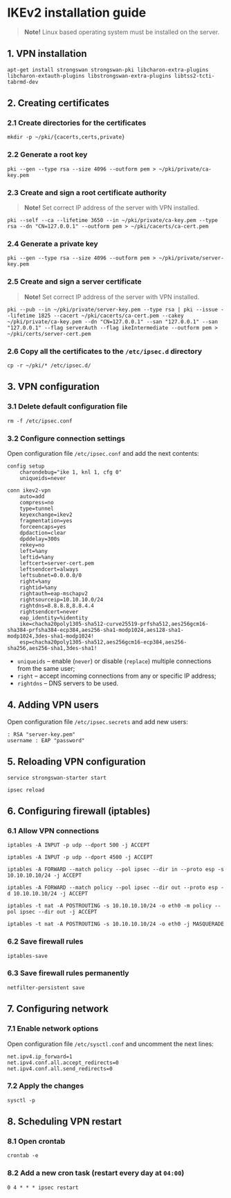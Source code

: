 # IKEv2 installation guide

> **Note!** Linux based operating system must be installed on the server.

## 1. VPN installation
```shell
apt-get install strongswan strongswan-pki libcharon-extra-plugins libcharon-extauth-plugins libstrongswan-extra-plugins libtss2-tcti-tabrmd-dev
```

## 2. Creating certificates

### 2.1 Create directories for the certificates
```shell
mkdir -p ~/pki/{cacerts,certs,private}
```

### 2.2 Generate a root key
```shell
pki --gen --type rsa --size 4096 --outform pem > ~/pki/private/ca-key.pem
```

### 2.3 Create and sign a root certificate authority
> **Note!** Set correct IP address of the server with VPN installed.
```shell
pki --self --ca --lifetime 3650 --in ~/pki/private/ca-key.pem --type rsa --dn "CN=127.0.0.1" --outform pem > ~/pki/cacerts/ca-cert.pem
```

### 2.4 Generate a private key
```shell
pki --gen --type rsa --size 4096 --outform pem > ~/pki/private/server-key.pem
```

### 2.5 Create and sign a server certificate
> **Note!** Set correct IP address of the server with VPN installed.
```shell
pki --pub --in ~/pki/private/server-key.pem --type rsa | pki --issue --lifetime 1825 --cacert ~/pki/cacerts/ca-cert.pem --cakey ~/pki/private/ca-key.pem --dn "CN=127.0.0.1" --san "127.0.0.1" --san "127.0.0.1" --flag serverAuth --flag ikeIntermediate --outform pem > ~/pki/certs/server-cert.pem
```

### 2.6 Copy all the certificates to the `/etc/ipsec.d` directory
```shell
cp -r ~/pki/* /etc/ipsec.d/
```

## 3. VPN configuration

### 3.1 Delete default configuration file
```shell
rm -f /etc/ipsec.conf
```

### 3.2 Configure connection settings
Open configuration file `/etc/ipsec.conf` and add the next contents:
```
config setup
	charondebug="ike 1, knl 1, cfg 0"
	uniqueids=never

conn ikev2-vpn
	auto=add
	compress=no
	type=tunnel
	keyexchange=ikev2
	fragmentation=yes
	forceencaps=yes
	dpdaction=clear
	dpddelay=300s
	rekey=no
	left=%any
	leftid=%any
	leftcert=server-cert.pem
	leftsendcert=always
	leftsubnet=0.0.0.0/0
	right=%any
	rightid=%any
	rightauth=eap-mschapv2
	rightsourceip=10.10.10.0/24
	rightdns=8.8.8.8,8.8.4.4
	rightsendcert=never
	eap_identity=%identity
	ike=chacha20poly1305-sha512-curve25519-prfsha512,aes256gcm16-sha384-prfsha384-ecp384,aes256-sha1-modp1024,aes128-sha1-modp1024,3des-sha1-modp1024!
	esp=chacha20poly1305-sha512,aes256gcm16-ecp384,aes256-sha256,aes256-sha1,3des-sha1!
```
- `uniqueids` &ndash; enable (`never`) or disable (`replace`) multiple connections from the same user;
- `right` &ndash; accept incoming connections from any or specific IP address;
- `rightdns` &ndash; DNS servers to be used.

## 4. Adding VPN users
Open configuration file `/etc/ipsec.secrets` and add new users:

```shell
: RSA "server-key.pem"
username : EAP "password"
```

## 5. Reloading VPN configuration
```shell
service strongswan-starter start
```
```shell
ipsec reload
```

## 6. Configuring firewall (iptables)

### 6.1 Allow VPN connections
```shell
iptables -A INPUT -p udp --dport 500 -j ACCEPT
```
```shell
iptables -A INPUT -p udp --dport 4500 -j ACCEPT
```
```shell
iptables -A FORWARD --match policy --pol ipsec --dir in --proto esp -s 10.10.10.10/24 -j ACCEPT
```
```shell
iptables -A FORWARD --match policy --pol ipsec --dir out --proto esp -d 10.10.10.10/24 -j ACCEPT
```
```shell
iptables -t nat -A POSTROUTING -s 10.10.10.10/24 -o eth0 -m policy --pol ipsec --dir out -j ACCEPT
```
```shell
iptables -t nat -A POSTROUTING -s 10.10.10.10/24 -o eth0 -j MASQUERADE
```

### 6.2 Save firewall rules
```shell
iptables-save
```

### 6.3 Save firewall rules permanently
```shell
netfilter-persistent save
```

## 7. Configuring network

### 7.1 Enable network options
Open configuration file `/etc/sysctl.conf` and uncomment the next lines:
```
net.ipv4.ip_forward=1
net.ipv4.conf.all.accept_redirects=0
net.ipv4.conf.all.send_redirects=0
```

### 7.2 Apply the changes
```shell
sysctl -p
```

## 8. Scheduling VPN restart
### 8.1 Open crontab
```shell
crontab -e
```

### 8.2 Add a new cron task (restart every day at `04:00`)
```
0 4 * * * ipsec restart
```
